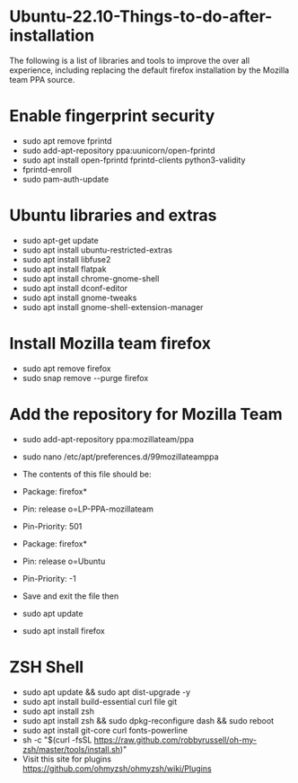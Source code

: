 # Ubuntu-22.10-Things-to-do-after-installation

The following is a list of libraries and tools to improve the over all experience, including replacing the default firefox installation by the Mozilla team PPA source.

# Enable fingerprint security
- sudo apt remove fprintd
- sudo add-apt-repository ppa:uunicorn/open-fprintd 	
- sudo apt install open-fprintd fprintd-clients python3-validity 	
- fprintd-enroll <User> 	
- sudo pam-auth-update 	

# Ubuntu libraries and extras
- sudo apt-get update 
- sudo apt install ubuntu-restricted-extras 	
- sudo apt install libfuse2 	
- sudo apt install flatpak 	
- sudo apt install chrome-gnome-shell 	
- sudo apt install dconf-editor 	
- sudo apt install gnome-tweaks 	
- sudo apt install gnome-shell-extension-manager
# Install Mozilla team firefox
- sudo apt remove firefox 	
- sudo snap remove --purge firefox
# Add the repository for Mozilla Team
- sudo add-apt-repository ppa:mozillateam/ppa 	
- sudo nano /etc/apt/preferences.d/99mozillateamppa

- The contents of this file should be:
- Package: firefox*
- Pin: release o=LP-PPA-mozillateam
- Pin-Priority: 501

- Package: firefox*
- Pin: release o=Ubuntu
- Pin-Priority: -1

- Save and exit the file then 

- sudo apt update 	
- sudo apt install firefox

# ZSH Shell
- sudo apt update && sudo apt dist-upgrade -y
- sudo apt install build-essential curl file git
- sudo apt install zsh
- sudo apt install zsh && sudo dpkg-reconfigure dash && sudo reboot
- sudo apt install git-core curl fonts-powerline
- sh -c "$(curl -fsSL https://raw.github.com/robbyrussell/oh-my-zsh/master/tools/install.sh)"
- Visit this site for plugins https://github.com/ohmyzsh/ohmyzsh/wiki/Plugins
